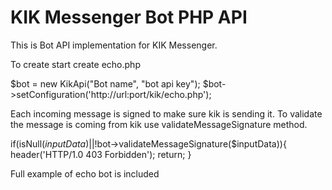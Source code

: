 KIK Messenger Bot PHP API
=========================

This is Bot API implementation for KIK Messenger. 

To create start create echo.php

  $bot = new KikApi("Bot name", "bot api key");
  $bot->setConfiguration('http://url:port/kik/echo.php');
  

Each incoming message is signed to make sure kik is sending it. To validate the message is coming from kik use validateMessageSignature method.

if(isNull($inputData) || !$bot->validateMessageSignature($inputData)){
   header('HTTP/1.0 403 Forbidden');
   return;
}

Full example of echo bot is included
